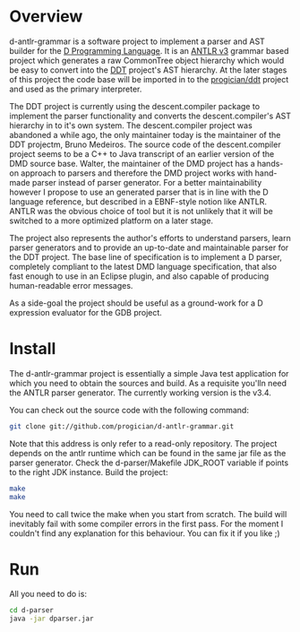 # Overview

d-antlr-grammar is a software project to implement a parser and AST builder for the [D Programming Language](http://d-lang.com). It is an [ANTLR v3](http://www.antlr.org) grammar based project which generates a raw CommonTree object hierarchy which would be easy to convert into the [DDT]( https://code.google.com/a/eclipselabs.org/p/ddt/) project's AST hierarchy. At the later stages of this project the code base will be imported in to the [progician/ddt](https://github.com/progician/ddt) project and used as the primary interpreter.

The DDT project is currently using the descent.compiler package to implement the parser functionality and converts the descent.compiler's AST hierarchy in to it's own system. The descent.compiler project was abandoned a while ago, the only maintainer today is the maintainer of the DDT projectm, Bruno Medeiros. The source code of the descent.compiler project seems to be a C++ to Java transcript of an earlier version of the DMD source base. Walter, the maintainer of the DMD project has a hands-on approach to parsers and therefore the DMD project works with hand-made parser instead of parser generator. For a better maintainability however I propose to use an generated parser that is in line with the D language reference, but described in a EBNF-style notion like ANTLR. ANTLR was the obvious choice of tool but it is not unlikely that it will be switched to a more optimized platform on a later stage.

The project also represents the author's efforts to understand parsers, learn parser generators and to provide an up-to-date and maintainable parser for the DDT project. The base line of specification is to implement a D parser, completely compliant to the latest DMD language specification, that also fast enough to use in an Eclipse plugin, and also capable of producing human-readable error messages.

As a side-goal the project should be useful as a ground-work for a D expression evaluator for the GDB project.

# Install

The d-antlr-grammar project is essentially a simple Java test application for which you need to obtain the sources and build. As a requisite you'lln need the ANTLR parser generator. The currently working version is the v3.4.

You can check out the source code with the following command:

```bash
git clone git://github.com/progician/d-antlr-grammar.git
```

Note that this address is only refer to a read-only repository. The project depends on the antlr runtime which can be found in the same jar file as the parser generator. Check the d-parser/Makefile JDK_ROOT variable if points to the right JDK instance. Build the project:

```bash
make
make
```

You need to call twice the make when you start from scratch. The build will inevitably fail with some compiler errors in the first pass. For the moment I couldn't find any explanation for this behaviour. You can fix it if you like ;)

# Run

All you need to do is:

```bash
cd d-parser
java -jar dparser.jar
```
